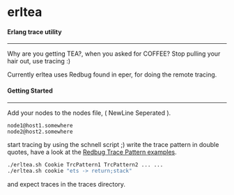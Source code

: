 # erltea
#### Erlang trace utility
---
Why are you getting TEA?, when you asked for COFFEE?
Stop pulling your hair out, use tracing :)

Currently erltea uses Redbug found in eper, for doing the remote tracing.

#### Getting Started
---
Add your nodes to the nodes file, ( NewLine Seperated ).
```
node1@host1.somewhere
node2@host2.somewhere
```
start tracing by using the schnell script ;)
write the trace pattern in double quotes, 
have a look at the [Redbug Trace Pattern examples](https://github.com/massemanet/eper/blob/master/src/redbug.erl#L78).
```bash
./erltea.sh Cookie TrcPattern1 TrcPattern2 ... ...
./erltea.sh cookie "ets -> return;stack"
```
and expect traces in the traces directory.
